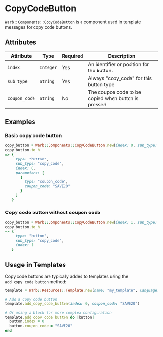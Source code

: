# CopyCodeButton

`Warb::Components::CopyCodeButton` is a component used in template messages for copy code buttons.

## Attributes
|   Attribute    |    Type   | Required |                   Description                 |
|----------------|-----------|----------|-----------------------------------------------|
| `index`        | `Integer` |   Yes    | An identifier or position for the button.     |
| `sub_type`     | `String`  |   Yes    | Always "copy_code" for this button type       |
| `coupon_code`  | `String`  |   No     | The coupon code to be copied when button is pressed |

## Examples

### Basic copy code button
```ruby
copy_button = Warb::Components::CopyCodeButton.new(index: 0, sub_type: "copy_code", coupon_code: "SAVE20")
copy_button.to_h
=> {
     type: "button",
     sub_type: "copy_code",
     index: 0,
     parameters: [
       {
         type: "coupon_code",
         coupon_code: "SAVE20"
       }
     ]
   }
```

### Copy code button without coupon code
```ruby
copy_button = Warb::Components::CopyCodeButton.new(index: 1, sub_type: "copy_code")
copy_button.to_h
=> {
     type: "button",
     sub_type: "copy_code",
     index: 1
   }
```

## Usage in Templates

Copy code buttons are typically added to templates using the `add_copy_code_button` method:

```ruby
template = Warb::Resources::Template.new(name: "my_template", language: "en_US")

# Add a copy code button
template.add_copy_code_button(index: 0, coupon_code: "SAVE20")

# Or using a block for more complex configuration
template.add_copy_code_button do |button|
  button.index = 0
  button.coupon_code = "SAVE20"
end
```
